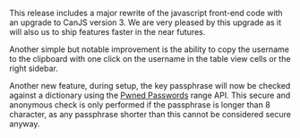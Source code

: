 
This release includes a major rewrite of the javascript front-end code with an upgrade to CanJS version 3.
We are very pleased by this upgrade as it will also us to ship features faster in the near futures. 

Another simple but notable improvement is the ability to copy the username to the clipboard with one click on the
username in the table view cells or the right sidebar.

Another new feature, during setup, the key passphrase will now be checked against a dictionary using 
the [Pwned Passwords](https://haveibeenpwned.com/API/v2) range API. This secure and anonymous check is only 
performed if the passphrase is longer than 8 character, as any passphrase shorter than this cannot be 
considered secure anyway.